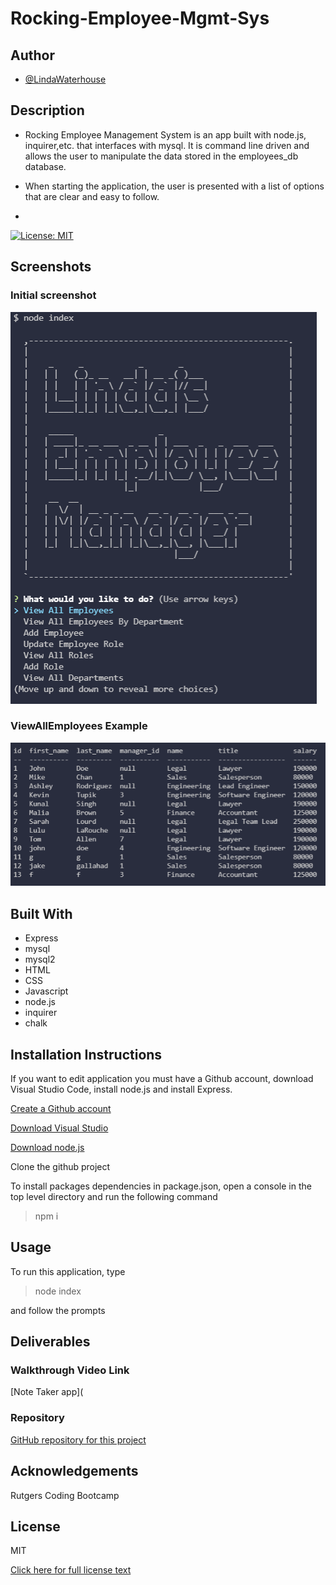 # Rocking-Employee-Mgmt-Sys
## Author
- [@LindaWaterhouse](https://www.github.com/llwaterhouse)


## Description
* Rocking Employee Management System is an app built with node.js, inquirer,etc. that interfaces with mysql. It is command line driven and allows the user to manipulate the data stored in the employees_db database.

* When starting the application, the user is presented with a list of options that are clear and easy to follow.

* 


[![License: MIT](https://img.shields.io/badge/License-MIT-yellow.svg)](https://opensource.org/licenses/MIT)

## Screenshots


### Initial screenshot


![Initial screenshot](./images/Initial-screenshot.PNG)


### ViewAllEmployees Example


![View All Employees](./images/ViewAllEmployees.PNG )



## Built With

* Express
* mysql
* mysql2
* HTML
* CSS
* Javascript
* node.js
* inquirer
* chalk


## Installation Instructions

If you want to edit application you must have a Github account, download Visual Studio Code, install node.js and install Express.

[Create a Github account](https://github.com)

[Download Visual Studio](https://code.visualstudio.com/download/)

[Download node.js](https://nodejs.org/en/download/)


Clone the github project

To install packages dependencies in package.json, open a console in the top level directory and run the following command 

>npm i

## Usage
To run this application, type 

> node index

and follow the prompts


## Deliverables

### Walkthrough Video Link
[Note Taker app](

### Repository

[GitHub repository for this project](https://github.com/llwaterhouse/Rocking-Employee-Mgmt-Sys)


## Acknowledgements

Rutgers Coding Bootcamp

## License
MIT

[Click here for full license text](LICENSE)
